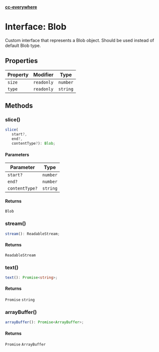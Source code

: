 [**cc-everywhere**](../../../../../index.md)

<HorizontalLine />

# Interface: Blob

Custom interface that represents a Blob object.
Should be used instead of default Blob type.

## Properties

| Property | Modifier | Type |
| ------ | ------ | ------ |
| `size` | `readonly` | `number` |
| `type` | `readonly` | `string` |

## Methods

### slice()

```ts
slice(
   start?, 
   end?, 
   contentType?): Blob;
```

#### Parameters

| Parameter | Type |
| ------ | ------ |
| `start?` | `number` |
| `end?` | `number` |
| `contentType?` | `string` |

#### Returns

`Blob`

<HorizontalLine />

### stream()

```ts
stream(): ReadableStream;
```

#### Returns

`ReadableStream`

<HorizontalLine />

### text()

```ts
text(): Promise<string>;
```

#### Returns

`Promise` `string`

<HorizontalLine />

### arrayBuffer()

```ts
arrayBuffer(): Promise<ArrayBuffer>;
```

#### Returns

`Promise` `ArrayBuffer`
